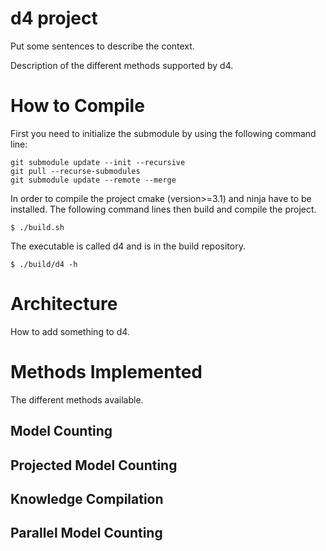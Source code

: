 # d4 project

Put some sentences to describe the context.

Description of the different methods supported by d4.


# How to Compile

First you need to initialize the submodule by using the following command line:
```console
git submodule update --init --recursive
git pull --recurse-submodules
git submodule update --remote --merge
```

In order to compile the project cmake (version>=3.1) and ninja have to
be installed. The following command lines then build and compile the
project.

```console
$ ./build.sh
```

The executable is called d4 and is in the build repository.

```console
$ ./build/d4 -h
```


# Architecture

How to add something to d4.

# Methods Implemented

The different methods available.

## Model Counting


## Projected Model Counting


## Knowledge Compilation


## Parallel Model Counting
